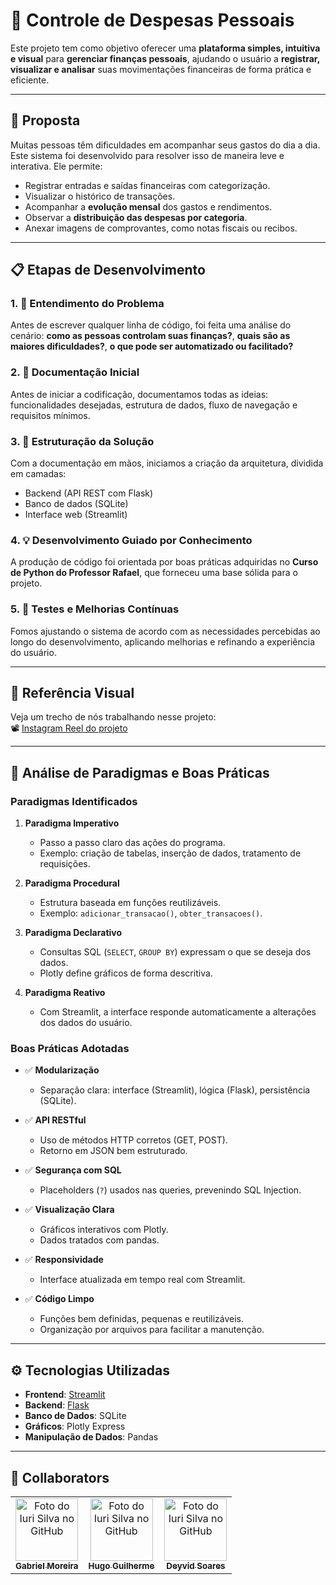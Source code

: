 # 💸 Controle de Despesas Pessoais

Este projeto tem como objetivo oferecer uma **plataforma simples, intuitiva e visual** para **gerenciar finanças pessoais**, ajudando o usuário a **registrar, visualizar e analisar** suas movimentações financeiras de forma prática e eficiente.

---

## 🧠 Proposta

Muitas pessoas têm dificuldades em acompanhar seus gastos do dia a dia. Este sistema foi desenvolvido para resolver isso de maneira leve e interativa. Ele permite:

- Registrar entradas e saídas financeiras com categorização.
- Visualizar o histórico de transações.
- Acompanhar a **evolução mensal** dos gastos e rendimentos.
- Observar a **distribuição das despesas por categoria**.
- Anexar imagens de comprovantes, como notas fiscais ou recibos.

---

## 📋 Etapas de Desenvolvimento

### 1. 🧩 Entendimento do Problema
Antes de escrever qualquer linha de código, foi feita uma análise do cenário: **como as pessoas controlam suas finanças?**, **quais são as maiores dificuldades?**, **o que pode ser automatizado ou facilitado?**

### 2. 📝 Documentação Inicial
Antes de iniciar a codificação, documentamos todas as ideias: funcionalidades desejadas, estrutura de dados, fluxo de navegação e requisitos mínimos.

### 3. 🔧 Estruturação da Solução
Com a documentação em mãos, iniciamos a criação da arquitetura, dividida em camadas:
- Backend (API REST com Flask)
- Banco de dados (SQLite)
- Interface web (Streamlit)

### 4. 💡 Desenvolvimento Guiado por Conhecimento
A produção de código foi orientada por boas práticas adquiridas no **Curso de Python do Professor Rafael**, que forneceu uma base sólida para o projeto.

### 5. 🧪 Testes e Melhorias Contínuas
Fomos ajustando o sistema de acordo com as necessidades percebidas ao longo do desenvolvimento, aplicando melhorias e refinando a experiência do usuário.

---

## 🎥 Referência Visual

Veja um trecho de nós trabalhando nesse projeto:  
📽️ [Instagram Reel do projeto](https://www.instagram.com/reel/DKXRE34upcv/?utm_source=ig_web_copy_link&igsh=MWJzMTY2a3Zha3dqdA==)

---

## 🔎 Análise de Paradigmas e Boas Práticas

### Paradigmas Identificados

1. **Paradigma Imperativo**
   - Passo a passo claro das ações do programa.
   - Exemplo: criação de tabelas, inserção de dados, tratamento de requisições.

2. **Paradigma Procedural**
   - Estrutura baseada em funções reutilizáveis.
   - Exemplo: `adicionar_transacao()`, `obter_transacoes()`.

3. **Paradigma Declarativo**
   - Consultas SQL (`SELECT`, `GROUP BY`) expressam o que se deseja dos dados.
   - Plotly define gráficos de forma descritiva.

4. **Paradigma Reativo**
   - Com Streamlit, a interface responde automaticamente a alterações dos dados do usuário.

### Boas Práticas Adotadas

- ✅ **Modularização**
  - Separação clara: interface (Streamlit), lógica (Flask), persistência (SQLite).
  
- ✅ **API RESTful**
  - Uso de métodos HTTP corretos (GET, POST).
  - Retorno em JSON bem estruturado.

- ✅ **Segurança com SQL**
  - Placeholders (`?`) usados nas queries, prevenindo SQL Injection.

- ✅ **Visualização Clara**
  - Gráficos interativos com Plotly.
  - Dados tratados com pandas.

- ✅ **Responsividade**
  - Interface atualizada em tempo real com Streamlit.

- ✅ **Código Limpo**
  - Funções bem definidas, pequenas e reutilizáveis.
  - Organização por arquivos para facilitar a manutenção.

---

## ⚙️ Tecnologias Utilizadas

- **Frontend**: [Streamlit](https://streamlit.io/)
- **Backend**: [Flask](https://flask.palletsprojects.com/)
- **Banco de Dados**: SQLite
- **Gráficos**: Plotly Express
- **Manipulação de Dados**: Pandas

---

## 🤝 Collaborators

<table>
  <tr>
    <td align="center">
      <a href="https://github.com/GabrielMoreiradeSouza">
        <img src="https://avatars.githubusercontent.com/u/120267591?&v=4" width="100px;" alt="Foto do Iuri Silva no GitHub"/><br>
        <sub>
          <b>Gabriel Moreira</b>
        </sub>
      </a>
    </td>
        <td align="center">
      <a href="https://github.com/HugoParzival007">
        <img src="https://avatars.githubusercontent.com/u/90792051?v=4" width="100px;" alt="Foto do Iuri Silva no GitHub"/><br>
        <sub>
          <b>Hugo Guilherme</b>
        </sub>
      </a>
    </td>
        <td align="center">
      <a href="https://github.com/Djeyvid20">
        <img src="https://avatars.githubusercontent.com/u/142465826?v=4" width="100px;" alt="Foto do Iuri Silva no GitHub"/><br>
        <sub>
          <b>Deyvid Soares</b>
        </sub>
      </a>
    </td>
  </tr>
